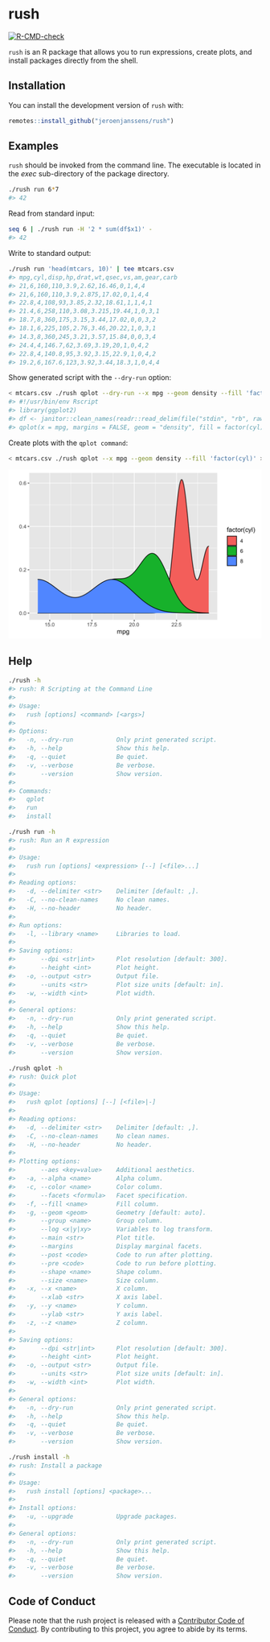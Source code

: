 
<!-- README.md is generated from README.Rmd. Please edit that file -->

# rush

<!-- badges: start -->

[![R-CMD-check](https://github.com/jeroenjanssens/rush/workflows/R-CMD-check/badge.svg)](https://github.com/jeroenjanssens/rush/actions)
<!-- badges: end -->

`rush` is an R package that allows you to run expressions, create plots,
and install packages directly from the shell.

## Installation

You can install the development version of `rush` with:

``` r
remotes::install_github("jeroenjanssens/rush")
```

## Examples

`rush` should be invoked from the command line. The executable is
located in the *exec* sub-directory of the package directory.

``` bash
./rush run 6*7
#> 42
```

Read from standard input:

``` bash
seq 6 | ./rush run -H '2 * sum(df$x1)' -
#> 42
```

Write to standard output:

``` bash
./rush run 'head(mtcars, 10)' | tee mtcars.csv
#> mpg,cyl,disp,hp,drat,wt,qsec,vs,am,gear,carb
#> 21,6,160,110,3.9,2.62,16.46,0,1,4,4
#> 21,6,160,110,3.9,2.875,17.02,0,1,4,4
#> 22.8,4,108,93,3.85,2.32,18.61,1,1,4,1
#> 21.4,6,258,110,3.08,3.215,19.44,1,0,3,1
#> 18.7,8,360,175,3.15,3.44,17.02,0,0,3,2
#> 18.1,6,225,105,2.76,3.46,20.22,1,0,3,1
#> 14.3,8,360,245,3.21,3.57,15.84,0,0,3,4
#> 24.4,4,146.7,62,3.69,3.19,20,1,0,4,2
#> 22.8,4,140.8,95,3.92,3.15,22.9,1,0,4,2
#> 19.2,6,167.6,123,3.92,3.44,18.3,1,0,4,4
```

Show generated script with the `--dry-run` option:

``` bash
< mtcars.csv ./rush qplot --dry-run --x mpg --geom density --fill 'factor(cyl)'
#> #!/usr/bin/env Rscript
#> library(ggplot2)
#> df <- janitor::clean_names(readr::read_delim(file("stdin", "rb", raw = TRUE), delim = ",", col_names = TRUE))
#> qplot(x = mpg, margins = FALSE, geom = "density", fill = factor(cyl), data = df)
```

Create plots with the `qplot command`:

``` bash
< mtcars.csv ./rush qplot --x mpg --geom density --fill 'factor(cyl)' > ../man/figures/mtcars.png 
```

![](man/figures/mtcars.png)

## Help

``` bash
./rush -h
#> rush: R Scripting at the Command Line
#> 
#> Usage:
#>   rush [options] <command> [<args>]
#> 
#> Options:
#>   -n, --dry-run            Only print generated script.
#>   -h, --help               Show this help.
#>   -q, --quiet              Be quiet.
#>   -v, --verbose            Be verbose.
#>       --version            Show version.
#> 
#> Commands:
#>   qplot
#>   run
#>   install
```

``` bash
./rush run -h
#> rush: Run an R expression
#> 
#> Usage:
#>   rush run [options] <expression> [--] [<file>...]
#> 
#> Reading options:
#>   -d, --delimiter <str>    Delimiter [default: ,].
#>   -C, --no-clean-names     No clean names.
#>   -H, --no-header          No header.
#> 
#> Run options:
#>   -l, --library <name>     Libraries to load.
#> 
#> Saving options:
#>       --dpi <str|int>      Plot resolution [default: 300].
#>       --height <int>       Plot height.
#>   -o, --output <str>       Output file.
#>       --units <str>        Plot size units [default: in].
#>   -w, --width <int>        Plot width.
#> 
#> General options:
#>   -n, --dry-run            Only print generated script.
#>   -h, --help               Show this help.
#>   -q, --quiet              Be quiet.
#>   -v, --verbose            Be verbose.
#>       --version            Show version.
```

``` bash
./rush qplot -h
#> rush: Quick plot
#> 
#> Usage:
#>   rush qplot [options] [--] [<file>|-]
#> 
#> Reading options:
#>   -d, --delimiter <str>    Delimiter [default: ,].
#>   -C, --no-clean-names     No clean names.
#>   -H, --no-header          No header.
#> 
#> Plotting options:
#>       --aes <key=value>    Additional aesthetics.
#>   -a, --alpha <name>       Alpha column.
#>   -c, --color <name>       Color column.
#>       --facets <formula>   Facet specification.
#>   -f, --fill <name>        Fill column.
#>   -g, --geom <geom>        Geometry [default: auto].
#>       --group <name>       Group column.
#>       --log <x|y|xy>       Variables to log transform.
#>       --main <str>         Plot title.
#>       --margins            Display marginal facets.
#>       --post <code>        Code to run after plotting.
#>       --pre <code>         Code to run before plotting.
#>       --shape <name>       Shape column.
#>       --size <name>        Size column.
#>   -x, --x <name>           X column.
#>       --xlab <str>         X axis label.
#>   -y, --y <name>           Y column.
#>       --ylab <str>         Y axis label.
#>   -z, --z <name>           Z column.
#> 
#> Saving options:
#>       --dpi <str|int>      Plot resolution [default: 300].
#>       --height <int>       Plot height.
#>   -o, --output <str>       Output file.
#>       --units <str>        Plot size units [default: in].
#>   -w, --width <int>        Plot width.
#> 
#> General options:
#>   -n, --dry-run            Only print generated script.
#>   -h, --help               Show this help.
#>   -q, --quiet              Be quiet.
#>   -v, --verbose            Be verbose.
#>       --version            Show version.
```

``` bash
./rush install -h
#> rush: Install a package
#> 
#> Usage:
#>   rush install [options] <package>...
#> 
#> Install options:
#>   -u, --upgrade            Upgrade packages.
#> 
#> General options:
#>   -n, --dry-run            Only print generated script.
#>   -h, --help               Show this help.
#>   -q, --quiet              Be quiet.
#>   -v, --verbose            Be verbose.
#>       --version            Show version.
```

## Code of Conduct

Please note that the rush project is released with a [Contributor Code
of
Conduct](https://contributor-covenant.org/version/2/0/CODE_OF_CONDUCT.html).
By contributing to this project, you agree to abide by its terms.
